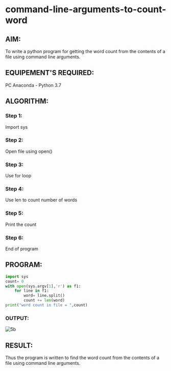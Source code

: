# command-line-arguments-to-count-word
## AIM:
To write a python program for getting the word count from the contents of a file using command line arguments.
## EQUIPEMENT'S REQUIRED: 
PC
Anaconda - Python 3.7
## ALGORITHM: 
### Step 1:
Import sys

### Step 2: 
Open file using open()
 
### Step 3: 
Use for loop

### Step 4:  
Use len to count number of words

### Step 5: 
Print the count

### Step 6: 
End of program

## PROGRAM:
```python
import sys
count= 0
with open(sys.argv[1],'r') as f1:
    for line in f1:
        word= line.split()
        count += len(word)
print("word count in file = ",count)
```

### OUTPUT:
![5b](https://user-images.githubusercontent.com/121609342/215334331-ad392623-6917-4256-a6e6-bd3526cdfb82.jpg)

## RESULT:
Thus the program is written to find the word count from the contents of a file using command line arguments.
